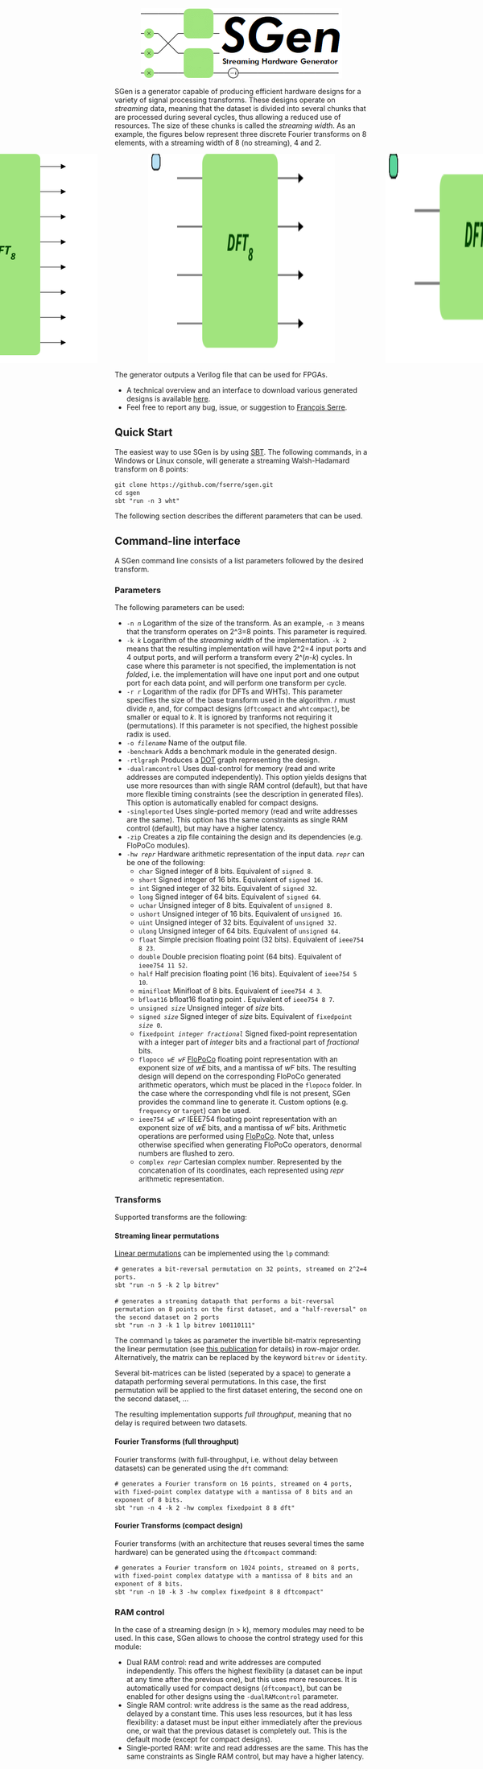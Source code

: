 <p align="center">
<img src="img/sgen.png" alt="SGen"/>
</p>

SGen is a generator capable of producing efficient hardware designs for a variety of signal processing transforms. These designs operate on *streaming* data, meaning that the dataset is divided into several chunks that are processed during several cycles, thus allowing a reduced use of resources. The size of these chunks is called the *streaming width*. As an example, the figures below represent three discrete Fourier transforms on 8 elements, with a streaming width of 8 (no streaming), 4 and 2.

<p style="display: flex;justify-content: center;" align="center">
<img src="img/dft8basic.svg" alt="Iterative Cooley-Tukey FFT on 8 points." style="padding: 0 50px;"/>
<img src="img/dft8s4basic.svg" alt="Iterative Cooley-Tukey FFT on 8 points, streamed with a streaming width of 4." style="padding: 0 50px;"/>
<img src="img/dft8s2basic.svg" alt="Iterative Cooley-Tukey FFT on 8 points, streamed with a streaming width of 2." style="padding: 0 50px;"/>
</p>

The generator outputs a Verilog file that can be used for FPGAs.

* A technical overview and an interface to download various generated designs is available [here](https://acl.inf.ethz.ch/research/hardware).
* Feel free to report any bug, issue, or suggestion to [François Serre](https://fserre.github.io/).

## Quick Start
The easiest way to use SGen is by using [SBT](https://www.scala-sbt.org/). The following commands, in a Windows or Linux console, will generate a streaming Walsh-Hadamard transform on 8 points:

```
git clone https://github.com/fserre/sgen.git
cd sgen
sbt "run -n 3 wht"
```

The following section describes the different parameters that can be used.

## Command-line interface
A SGen command line consists of a list parameters followed by the desired transform. 

### Parameters
The following parameters can be used:
* `-n `*`n`* Logarithm of the size of the transform. As an example, `-n 3` means that the transform operates on 2^3=8 points. This parameter is required.
* `-k `*`k`* Logarithm of the *streaming width* of the implementation. `-k 2` means that the resulting implementation will have 2^2=4 input ports and 4 output ports, and will perform a transform every 2^(*n*-*k*) cycles. In case where this parameter is not specified, the implementation is not *folded*, i.e. the implementation will have one input port and one output port for each data point, and will perform one transform per cycle.  
* `-r `*`r`* Logarithm of the radix (for DFTs and WHTs). This parameter specifies the size of the base transform used in the algorithm. *r* must divide *n*, and, for compact designs (`dftcompact` and `whtcompact`), be smaller or equal to *k*. It is ignored by tranforms not requiring it (permutations). If this parameter is not specified, the highest possible radix is used.
* `-o `*`filename`* Name of the output file.
* `-benchmark` Adds a benchmark module in the generated design.
* `-rtlgraph` Produces a [DOT](https://en.wikipedia.org/wiki/DOT_(graph_description_language)) graph representing the design.
* `-dualramcontrol` Uses dual-control for memory (read and write addresses are computed independently). This option yields designs that use more resources than with single RAM control (default), but that have more flexible timing constraints (see the description in generated files). This option is automatically enabled for compact designs.
* `-singleported` Uses single-ported memory (read and write addresses are the same). This option has the same constraints as single RAM control (default), but may have a higher latency.
* `-zip` Creates a zip file containing the design and its dependencies (e.g. FloPoCo modules). 
* `-hw `*`repr`* Hardware arithmetic representation of the input data. *`repr`* can be one of the following:
  * `char` Signed integer of 8 bits. Equivalent of `signed 8`.
  * `short` Signed integer of 16 bits. Equivalent of `signed 16`.
  * `int` Signed integer of 32 bits. Equivalent of `signed 32`.
  * `long` Signed integer of 64 bits. Equivalent of `signed 64`.
  * `uchar` Unsigned integer of 8 bits. Equivalent of `unsigned 8`.
  * `ushort` Unsigned integer of 16 bits. Equivalent of `unsigned 16`.
  * `uint` Unsigned integer of 32 bits. Equivalent of `unsigned 32`.
  * `ulong` Unsigned integer of 64 bits. Equivalent of `unsigned 64`.
  * `float` Simple precision floating point (32 bits). Equivalent of `ieee754 8 23`.
  * `double` Double precision floating point (64 bits). Equivalent of `ieee754 11 52`.
  * `half` Half precision floating point (16 bits). Equivalent of `ieee754 5 10`.
  * `minifloat` Minifloat of 8 bits. Equivalent of `ieee754 4 3`.
  * `bfloat16` bfloat16 floating point . Equivalent of `ieee754 8 7`.
  * `unsigned `*`size`* Unsigned integer of *size* bits.
  * `signed `*`size`* Signed integer of *size* bits. Equivalent of `fixedpoint `*`size`*` 0`.
  * `fixedpoint `*`integer fractional`* Signed fixed-point representation with a integer part of *integer* bits and a fractional part of *fractional* bits.
  * `flopoco `*`wE wF`* [FloPoCo](http://flopoco.gforge.inria.fr/) floating point representation with an exponent size of *wE* bits, and a mantissa of *wF* bits. The resulting design will depend on the corresponding FloPoCo generated arithmetic operators, which must be placed in the `flopoco` folder. In the case where the corresponding vhdl file is not present, SGen provides the command line to generate it. Custom options (e.g. `frequency` or `target`) can be used.
  * `ieee754 `*`wE wF`* IEEE754 floating point representation with an exponent size of *wE* bits, and a mantissa of *wF* bits. Arithmetic operations are performed using [FloPoCo](http://flopoco.gforge.inria.fr/). Note that, unless otherwise specified when generating FloPoCo operators, denormal numbers are flushed to zero.
  * `complex `*`repr`* Cartesian complex number. Represented by the concatenation of its coordinates, each represented using *repr* arithmetic representation.
  
### Transforms
Supported transforms are the following:
#### Streaming linear permutations
[Linear permutations](https://acl.inf.ethz.ch/research/hardware/perms/) can be implemented using the `lp` command:
```
# generates a bit-reversal permutation on 32 points, streamed on 2^2=4 ports.
sbt "run -n 5 -k 2 lp bitrev"

# generates a streaming datapath that performs a bit-reversal permutation on 8 points on the first dataset, and a "half-reversal" on the second dataset on 2 ports
sbt "run -n 3 -k 1 lp bitrev 100110111"
```
The command `lp` takes as parameter the invertible bit-matrix representing the linear permutation (see [this publication](https://fserre.github.io/publications/pdfs/fpga2016.pdf) for details) in row-major order. Alternatively, the matrix can be replaced by the keyword `bitrev` or `identity`.

Several bit-matrices can be listed (seperated by a space) to generate a datapath performing several permutations. In this case, the first permutation will be applied to the first dataset entering, the second one on the second dataset, ...

The resulting implementation supports *full throughput*, meaning that no delay is required between two datasets.

#### Fourier Transforms (full throughput)
Fourier transforms (with full-throughput, i.e. without delay between datasets) can be generated using the `dft` command:
```
# generates a Fourier transform on 16 points, streamed on 4 ports, with fixed-point complex datatype with a mantissa of 8 bits and an exponent of 8 bits.
sbt "run -n 4 -k 2 -hw complex fixedpoint 8 8 dft"
```

#### Fourier Transforms (compact design)
Fourier transforms (with an architecture that reuses several times the same hardware) can be generated using the `dftcompact` command:
```
# generates a Fourier transform on 1024 points, streamed on 8 ports, with fixed-point complex datatype with a mantissa of 8 bits and an exponent of 8 bits.
sbt "run -n 10 -k 3 -hw complex fixedpoint 8 8 dftcompact"
```

### RAM control
In the case of a streaming design (n > k), memory modules may need to be used. In this case, SGen allows to choose the control strategy used for this module:
* Dual RAM control: read and write addresses are computed independently. This offers the highest flexibility (a dataset can be input at any time after the previous one), but this uses more resources. It is automatically used for compact designs (`dftcompact`), but can be enabled for other designs using the `-dualRAMcontrol` parameter.
* Single RAM control: write address is the same as the read address, delayed by a constant time. This uses less resources, but it has less flexibility: a dataset must be input either immediately after the previous one, or wait that the previous dataset is completely out. This is the default mode (except for compact designs).
* Single-ported RAM: write and read addresses are the same. This has the same constraints as Single RAM control, but may have a higher latency.
